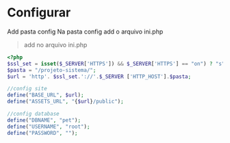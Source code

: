# Configurar

Add pasta config
Na pasta config add o arquivo ini.php

> add no arquivo ini.php

```php
<?php
$ssl_set = isset($_SERVER['HTTPS']) && $_SERVER['HTTPS'] == "on") ? "s" : "";
$pasta = "/projeto-sistema/";
$url = 'http'. $ssl_set.'://'.$_SERVER ['HTTP_HOST'].$pasta;

//config site
define("BASE_URL", $url);
define("ASSETS_URL", "{$url}/public");

//config database
define("DBNAME", "pet");
define("USERNAME", "root");
define("PASSWORD", "");
```